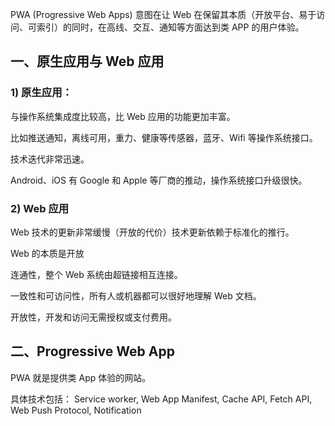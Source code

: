 PWA (Progressive Web Apps) 意图在让 Web 在保留其本质（开放平台、易于访问、可索引）的同时，在高线、交互、通知等方面达到类 APP 的用户体验。

## 一、原生应用与 Web 应用
### 1) 原生应用：
与操作系统集成度比较高，比 Web 应用的功能更加丰富。

比如推送通知，离线可用，重力、健康等传感器，蓝牙、Wifi 等操作系统接口。

技术迭代非常迅速。

Android、iOS 有 Google 和 Apple 等厂商的推动，操作系统接口升级很快。

### 2) Web 应用
Web 技术的更新非常缓慢（开放的代价）技术更新依赖于标准化的推行。

Web 的本质是开放

连通性，整个 Web 系统由超链接相互连接。

一致性和可访问性，所有人或机器都可以很好地理解 Web 文档。

开放性，开发和访问无需授权或支付费用。

## 二、Progressive Web App
PWA 就是提供类 App 体验的网站。

具体技术包括：
Service worker, Web App Manifest, Cache API, Fetch API, Web Push Protocol, Notification
